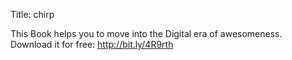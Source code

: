 Title: chirp

This Book helps you to move into the Digital era of awesomeness. Download it for free: <a href="http://bit.ly/4R9rth">http://bit.ly/4R9rth</a>
